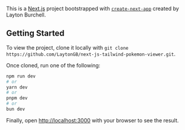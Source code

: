 This is a [Next.js](https://nextjs.org/) project bootstrapped with [`create-next-app`](https://github.com/vercel/next.js/tree/canary/packages/create-next-app) created by Layton Burchell.

## Getting Started

To view the project, clone it locally with `git clone https://github.com/LaytonGB/next-js-tailwind-pokemon-viewer.git`.

Once cloned, run one of the following:

```bash
npm run dev
# or
yarn dev
# or
pnpm dev
# or
bun dev
```

Finally, open [http://localhost:3000](http://localhost:3000) with your browser to see the result.
